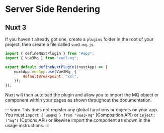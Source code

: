 # Server Side Rendering

## Nuxt 3

If you haven't already got one, create a `plugins` folder in the root of your project, then create a file called `vue3-mq.js`.

```js
import { defineNuxtPlugin } from "#app";
import { Vue3Mq } from "vue3-mq";

export default defineNuxtPlugin((nuxtApp) => {
	nuxtApp.vueApp.use(Vue3Mq, {
		defaultBreakpoint: "xxl",
	});
});
```

Nuxt will then autoload the plugin and allow you to import the MQ object or component within your pages as shown throughout the documentation. 

::: warn
This does not register any global functions or objects on your app. You must `import { useMq } from "vue3-mq"` (Composition API) or `inject: ["mq"]` (Options API) or likewise import the component as shown in the usage instructions.
:::
